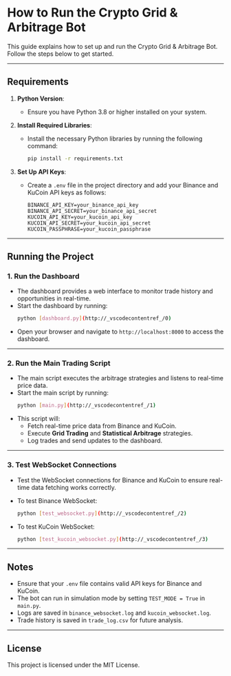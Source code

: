 # How to Run the Crypto Grid & Arbitrage Bot

This guide explains how to set up and run the Crypto Grid & Arbitrage Bot. Follow the steps below to get started.

---

## Requirements

1. **Python Version**:
   - Ensure you have Python 3.8 or higher installed on your system.

2. **Install Required Libraries**:
   - Install the necessary Python libraries by running the following command:
     ```bash
     pip install -r requirements.txt
     ```

3. **Set Up API Keys**:
   - Create a `.env` file in the project directory and add your Binance and KuCoin API keys as follows:
     ```
     BINANCE_API_KEY=your_binance_api_key
     BINANCE_API_SECRET=your_binance_api_secret
     KUCOIN_API_KEY=your_kucoin_api_key
     KUCOIN_API_SECRET=your_kucoin_api_secret
     KUCOIN_PASSPHRASE=your_kucoin_passphrase
     ```

---

## Running the Project

### 1. **Run the Dashboard**
   - The dashboard provides a web interface to monitor trade history and opportunities in real-time.
   - Start the dashboard by running:
     ```bash
     python [dashboard.py](http://_vscodecontentref_/0)
     ```
   - Open your browser and navigate to `http://localhost:8000` to access the dashboard.

---

### 2. **Run the Main Trading Script**
   - The main script executes the arbitrage strategies and listens to real-time price data.
   - Start the main script by running:
     ```bash
     python [main.py](http://_vscodecontentref_/1)
     ```
   - This script will:
     - Fetch real-time price data from Binance and KuCoin.
     - Execute **Grid Trading** and **Statistical Arbitrage** strategies.
     - Log trades and send updates to the dashboard.

---

### 3. **Test WebSocket Connections**
   - Test the WebSocket connections for Binance and KuCoin to ensure real-time data fetching works correctly.

   - To test Binance WebSocket:
     ```bash
     python [test_websocket.py](http://_vscodecontentref_/2)
     ```

   - To test KuCoin WebSocket:
     ```bash
     python [test_kucoin_websocket.py](http://_vscodecontentref_/3)
     ```

---

## Notes

- Ensure that your `.env` file contains valid API keys for Binance and KuCoin.
- The bot can run in simulation mode by setting `TEST_MODE = True` in `main.py`.
- Logs are saved in `binance_websocket.log` and `kucoin_websocket.log`.
- Trade history is saved in `trade_log.csv` for future analysis.

---

## License

This project is licensed under the MIT License.

